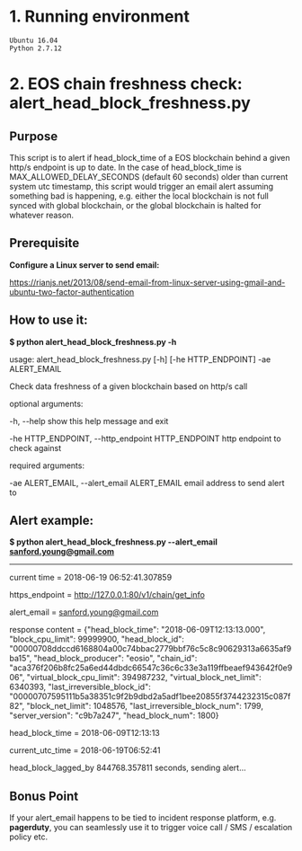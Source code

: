 # 1. Running environment
	Ubuntu 16.04
	Python 2.7.12


# 2. EOS chain freshness check: alert_head_block_freshness.py

## Purpose
This script is to alert if head_block_time of a EOS blockchain behind a given http/s endpoint is up to date. In the case of
head_block_time is MAX_ALLOWED_DELAY_SECONDS (default 60 seconds) older than current system utc timestamp, this script would trigger an email alert assuming something bad is happening, e.g. either the local blockchain is not full synced with global 
blockchain, or the global blockchain is halted for whatever reason.

## Prerequisite
**Configure a Linux server to send email:**

https://rianjs.net/2013/08/send-email-from-linux-server-using-gmail-and-ubuntu-two-factor-authentication



## How to use it:
**$ python alert_head_block_freshness.py -h**

usage: alert_head_block_freshness.py [-h] [-he HTTP_ENDPOINT] -ae ALERT_EMAIL

Check data freshness of a given blockchain based on http/s call

optional arguments:

  -h, --help            show this help message and exit
  
  
  -he HTTP_ENDPOINT, --http_endpoint HTTP_ENDPOINT
                        http endpoint to check against


required arguments:

  -ae ALERT_EMAIL, --alert_email ALERT_EMAIL
                        email address to send alert to


## Alert example:
**$ python alert_head_block_freshness.py --alert_email sanford.young@gmail.com**

**********************************
current time =  2018-06-19 06:52:41.307859

https_endpoint = http://127.0.0.1:80/v1/chain/get_info

alert_email = sanford.young@gmail.com


response content = {"head_block_time": "2018-06-09T12:13:13.000", "block_cpu_limit": 99999900, "head_block_id": "00000708ddccd6168804a00c74bbac2779bbf76c5c8c90629313a6635af9ba15", "head_block_producer": "eosio", "chain_id": "aca376f206b8fc25a6ed44dbdc66547c36c6c33e3a119ffbeaef943642f0e906", "virtual_block_cpu_limit": 394987232, "virtual_block_net_limit": 6340393, "last_irreversible_block_id": "00000707595111b5a38351c9f2b9dbd2a5adf1bee20855f3744232315c087f82", "block_net_limit": 1048576, "last_irreversible_block_num": 1799, "server_version": "c9b7a247", "head_block_num": 1800}


head_block_time = 2018-06-09T12:13:13

current_utc_time = 2018-06-19T06:52:41


head_block_lagged_by 844768.357811 seconds, sending alert...


## Bonus Point
If your alert_email happens to be tied to incident response platform, e.g. **pagerduty**, you can seamlessly use it to trigger voice call / SMS / escalation policy etc.
